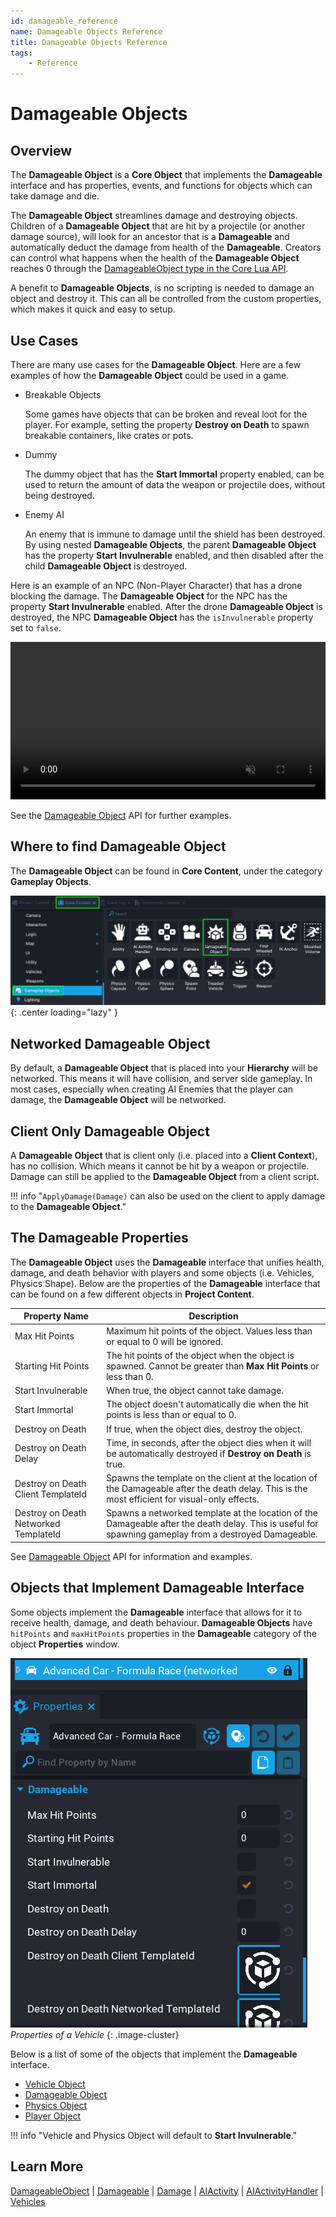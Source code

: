 ```yaml
---
id: damageable_reference
name: Damageable Objects Reference
title: Damageable Objects Reference
tags:
    - Reference
---
```


# Damageable Objects

## Overview

The **Damageable Object** is a **Core Object** that implements the **Damageable** interface and has properties, events, and functions for objects which can take damage and die.

The **Damageable Object** streamlines damage and destroying objects. Children of a **Damageable Object** that are hit by a projectile (or another damage source), will look for an ancestor that is a **Damageable** and automatically deduct the damage from health of the **Damageable**. Creators can control what happens when the health of the **Damageable Object** reaches 0 through the [DamageableObject type in the Core Lua API](../api/damageableobject.md).

A benefit to **Damageable Objects**, is no scripting is needed to damage an object and destroy it. This can all be controlled from the custom properties, which makes it quick and easy to setup.

## Use Cases

There are many use cases for the **Damageable Object**. Here are a few examples of how the **Damageable Object** could be used in a game.

- Breakable Objects

    Some games have objects that can be broken and reveal loot for the player. For example, setting the property **Destroy on Death** to spawn breakable containers, like crates or pots.

- Dummy

    The dummy object that has the **Start Immortal** property enabled, can be used to return the amount of data the weapon or projectile does, without being destroyed.

- Enemy AI

    An enemy that is immune to damage until the shield has been destroyed. By using nested **Damageable Objects**, the parent **Damageable Object** has the property **Start Invulnerable** enabled, and then disabled after the child **Damageable Object** is destroyed.

Here is an example of an NPC (Non-Player Character) that has a drone blocking the damage. The **Damageable Object** for the NPC has the property **Start Invulnerable** enabled. After the drone **Damageable Object** is destroyed, the NPC **Damageable Object** has the `isInvulnerable` property set to `false`.

<div class="mt-video" style="width:100%">
    <video autoplay muted playsinline controls loop class="center" style="width:100%">
        <source src="/img/DamageableObjects/demo.mp4" type="video/mp4" />
    </video>
</div>

See the [Damageable Object](../api/damageableobject.md) API for further examples.

## Where to find Damageable Object

The **Damageable Object** can be found in **Core Content**, under the category **Gameplay Objects**.

![!Project Content](../img/DamageableObjects/project_content.png){: .center loading="lazy" }

## Networked Damageable Object

By default, a **Damageable Object** that is placed into your **Hierarchy** will be networked. This means it will have collision, and server side gameplay. In most cases, especially when creating AI Enemies that the player can damage, the **Damageable Object** will be networked.

## Client Only Damageable Object

A **Damageable Object** that is client only (i.e. placed into a **Client Context**), has no collision. Which means it cannot be hit by a weapon or projectile. Damage can still be applied to the **Damageable Object** from a client script.

!!! info "`ApplyDamage(Damage)` can also be used on the client to apply damage to the **Damageable Object**."

## The Damageable Properties

The **Damageable Object** uses the **Damageable** interface that unifies health, damage, and death behavior with players and some objects (i.e. Vehicles, Physics Shape). Below are the properties of the **Damageable** interface that can be found on a few different objects in **Project Content**.

| Property Name | Description |
| ------------- | ----------- |
| Max Hit Points | Maximum hit points of the object. Values less than or equal to 0 will be ignored. |
| Starting Hit Points | The hit points of the object when the object is spawned. Cannot be greater than **Max Hit Points** or less than 0. |
| Start Invulnerable | When true, the object cannot take damage. |
| Start Immortal | The object doesn't automatically die when the hit points is less than or equal to 0. |
| Destroy on Death | If true, when the object dies, destroy the object. |
| Destroy on Death Delay | Time, in seconds, after the object dies when it will be automatically destroyed if **Destroy on Death** is true. |
| Destroy on Death Client TemplateId | Spawns the template on the client at the location of the Damageable after the death delay. This is the most efficient for visual-only effects. |
| Destroy on Death Networked TemplateId | Spawns a networked template at the location of the Damageable after the death delay. This is useful for spawning gameplay from a destroyed Damageable. |

See [Damageable Object](api/damageableobject/) API for information and examples.

## Objects that Implement Damageable Interface

Some objects implement the **Damageable** interface that allows for it to receive health, damage, and death behaviour. **Damageable Objects** have `hitPoints` and `maxHitPoints` properties in the **Damageable** category of the object **Properties** window.

![!Properties](../img/DamageableObjects/properties.png)
*Properties of a Vehicle*
{: .image-cluster}

Below is a list of some of the objects that implement the **Damageable** interface.

- [Vehicle Object](../api/vehicle.md)
- [Damageable Object](../api/damageableobject.md)
- [Physics Object](../api/physicsobject.md)
- [Player Object](../api/player.md)

!!! info "Vehicle and Physics Object will default to **Start Invulnerable**."

## Learn More

[DamageableObject](../api/damageableobject.md) | [Damageable](../api/damageable.md) | [Damage](../api/damage.md) | [AIActivity](../api/aiactivity.md) | [AIActivityHandler](../api/aiactivityhandler.md) | [Vehicles](../references/vehicles.md)
